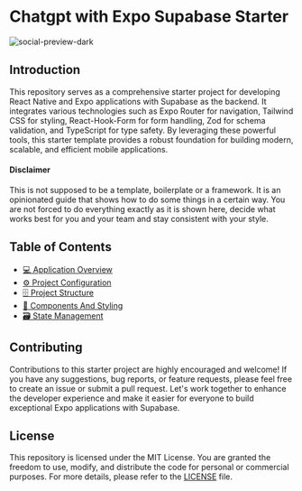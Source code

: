 # Chatgpt with  Expo Supabase Starter

![social-preview-dark](https://github.com/user-attachments/assets/9697a7da-10aa-4661-bb76-b5bc0dd611f0)

## Introduction

This repository serves as a comprehensive starter project for developing React Native and Expo applications with Supabase as the backend. It integrates various technologies such as Expo Router for navigation, Tailwind CSS for styling, React-Hook-Form for form handling, Zod for schema validation, and TypeScript for type safety. By leveraging these powerful tools, this starter template provides a robust foundation for building modern, scalable, and efficient mobile applications.

#### Disclaimer

This is not supposed to be a template, boilerplate or a framework. It is an opinionated guide that shows how to do some things in a certain way. You are not forced to do everything exactly as it is shown here, decide what works best for you and your team and stay consistent with your style.

## Table of Contents

- [💻 Application Overview](docs/application-overview.md)
- [⚙️ Project Configuration](docs/project-configuration.md)
- [🗄️ Project Structure](docs/project-structure.md)
- [🧱 Components And Styling](docs/components-and-styling.md)
- [🗃️ State Management](docs/state-management.md)

## Contributing

Contributions to this starter project are highly encouraged and welcome! If you have any suggestions, bug reports, or feature requests, please feel free to create an issue or submit a pull request. Let's work together to enhance the developer experience and make it easier for everyone to build exceptional Expo applications with Supabase.

## License

This repository is licensed under the MIT License. You are granted the freedom to use, modify, and distribute the code for personal or commercial purposes. For more details, please refer to the [LICENSE](https://github.com/FlemingVincent/supabase-starter/blob/main/LICENSE) file.
